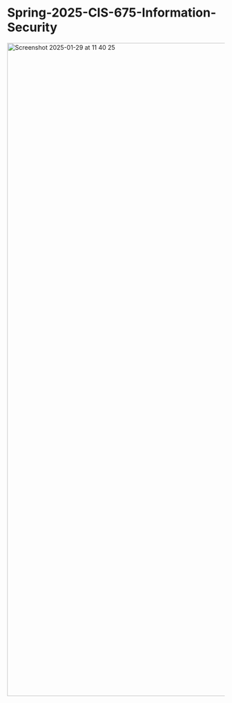 # Spring-2025-CIS-675-Information-Security

<img width="1512" alt="Screenshot 2025-01-29 at 11 40 25" src="https://github.com/user-attachments/assets/439f33b2-271f-4054-ad41-eda5ed0fc3db" />
